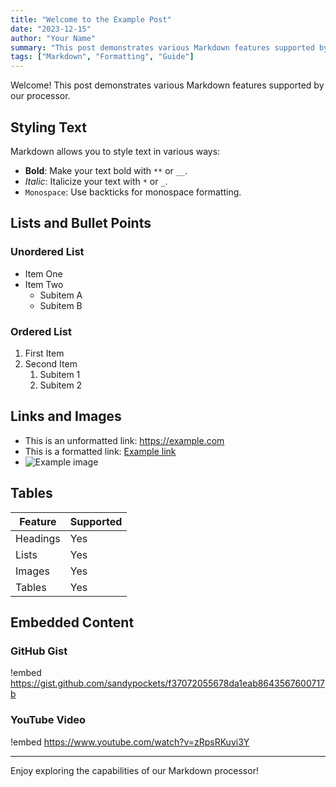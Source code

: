 ```yaml
---
title: "Welcome to the Example Post"
date: "2023-12-15"
author: "Your Name"
summary: "This post demonstrates various Markdown features supported by our processor."
tags: ["Markdown", "Formatting", "Guide"]
---
```


Welcome! This post demonstrates various Markdown features supported by our processor.

## Styling Text

Markdown allows you to style text in various ways:

- **Bold**: Make your text bold with `**` or `__`.
- _Italic_: Italicize your text with `*` or `_`.
- `Monospace`: Use backticks for monospace formatting.

## Lists and Bullet Points

### Unordered List

- Item One
- Item Two
    - Subitem A
    - Subitem B

### Ordered List

1. First Item
2. Second Item
    1. Subitem 1
    2. Subitem 2

## Links and Images

- This is an unformatted link: https://example.com
- This is a formatted link: [Example link](https://example.com)
- ![Example image](../example.png)

## Tables

| Feature   | Supported |
|-----------|-----------|
| Headings  | Yes       |
| Lists     | Yes       |
| Images    | Yes       |
| Tables    | Yes       |

## Embedded Content

### GitHub Gist

!embed https://gist.github.com/sandypockets/f37072055678da1eab8643567600717b

### YouTube Video

!embed https://www.youtube.com/watch?v=zRpsRKuyi3Y

---

Enjoy exploring the capabilities of our Markdown processor!
